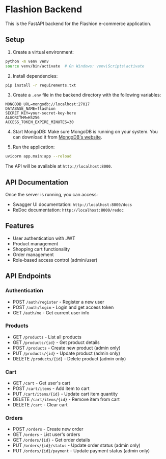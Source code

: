 # Flashion Backend

This is the FastAPI backend for the Flashion e-commerce application.

## Setup

1. Create a virtual environment:
```bash
python -m venv venv
source venv/bin/activate  # On Windows: venv\Scripts\activate
```

2. Install dependencies:
```bash
pip install -r requirements.txt
```

3. Create a `.env` file in the backend directory with the following variables:
```
MONGODB_URL=mongodb://localhost:27017
DATABASE_NAME=flashion
SECRET_KEY=your-secret-key-here
ALGORITHM=HS256
ACCESS_TOKEN_EXPIRE_MINUTES=30
```

4. Start MongoDB:
Make sure MongoDB is running on your system. You can download it from [MongoDB's website](https://www.mongodb.com/try/download/community).

5. Run the application:
```bash
uvicorn app.main:app --reload
```

The API will be available at `http://localhost:8000`.

## API Documentation

Once the server is running, you can access:
- Swagger UI documentation: `http://localhost:8000/docs`
- ReDoc documentation: `http://localhost:8000/redoc`

## Features

- User authentication with JWT
- Product management
- Shopping cart functionality
- Order management
- Role-based access control (admin/user)

## API Endpoints

### Authentication
- POST `/auth/register` - Register a new user
- POST `/auth/login` - Login and get access token
- GET `/auth/me` - Get current user info

### Products
- GET `/products` - List all products
- GET `/products/{id}` - Get product details
- POST `/products` - Create new product (admin only)
- PUT `/products/{id}` - Update product (admin only)
- DELETE `/products/{id}` - Delete product (admin only)

### Cart
- GET `/cart` - Get user's cart
- POST `/cart/items` - Add item to cart
- PUT `/cart/items/{id}` - Update cart item quantity
- DELETE `/cart/items/{id}` - Remove item from cart
- DELETE `/cart` - Clear cart

### Orders
- POST `/orders` - Create new order
- GET `/orders` - List user's orders
- GET `/orders/{id}` - Get order details
- PUT `/orders/{id}/status` - Update order status (admin only)
- PUT `/orders/{id}/payment` - Update payment status (admin only) 